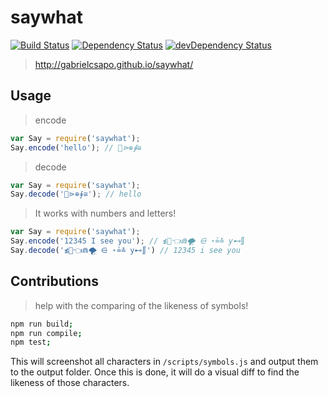 # saywhat  

[![Build Status](https://travis-ci.org/gabrielcsapo/saywhat.svg?branch=master)](https://travis-ci.org/gabrielcsapo/saywhat)
[![Dependency Status](https://david-dm.org/gabrielcsapo/saywhat.svg)](https://david-dm.org/gabrielcsapo/saywhat)
[![devDependency Status](https://david-dm.org/gabrielcsapo/saywhat/dev-status.svg)](https://david-dm.org/gabrielcsapo/saywhat#info=devDependencies)

> http://gabrielcsapo.github.io/saywhat/

## Usage

> encode

```javascript
var Say = require('saywhat');
Say.encode('hello'); // 💇⋗⊕∳≅
```

> decode

```javascript
var Say = require('saywhat');
Say.decode('💇⋗⊕∳≅'); // hello
```

> It works with numbers and letters!

```javascript
var Say = require('saywhat');
Say.encode('12345 I see you'); // ≴🍹👈⋒🌪 ⋳ ⋆≟≛ y⊷∬
Say.decode('≴🍹👈⋒🌪 ⋳ ⋆≟≛ y⊷∬') // 12345 i see you
```

## Contributions

> help with the comparing of the likeness of symbols!

```bash
npm run build;
npm run compile;
npm test;
```

This will screenshot all characters in `/scripts/symbols.js` and output them to the output folder. Once this is done, it will do a visual diff to find the likeness of those characters.
